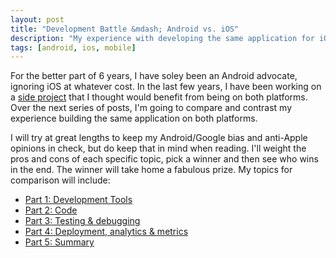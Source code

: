 ```yaml
---
layout: post
title: "Development Battle &mdash; Android vs. iOS"
description: "My experience with developing the same application for iOS and Android"
tags: [android, ios, mobile]
---
```


For the better part of 6 years, I have soley been an Android advocate, ignoring iOS at whatever cost. In the last few years, I have been working on a [side project](http://brausr.com) that I thought would benefit from being on both platforms. Over the next series of posts, I'm going to compare and contrast my experience building the same application on both platforms.

I will try at great lengths to keep my Android/Google bias and anti-Apple opinions in check, but do keep that in mind when reading. I'll weight the pros and cons of each specific topic, pick a winner and then see who wins in the end. The winner will take home a fabulous prize. My topics for comparison will include:

* [Part 1: Development Tools](/2015/02/21/development-battle-android-vs-ios-part1/)
* [Part 2: Code](/2015/03/16/development-battle-android-vs-ios-part2/)
* [Part 3: Testing & debugging](/2015/03/24/development-battle-android-vs-ios-part3/)
* [Part 4: Deployment, analytics & metrics](/2015/04/19/development-battle-android-vs-ios-part4/)
* [Part 5: Summary](/2015/04/19/development-battle-android-vs-ios-part5/)
